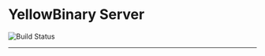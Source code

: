 YellowBinary Server
===========

![Build Status](https://travis-ci.org/YellowBinary/server.svg?branch=master "Build Status")
- - -
